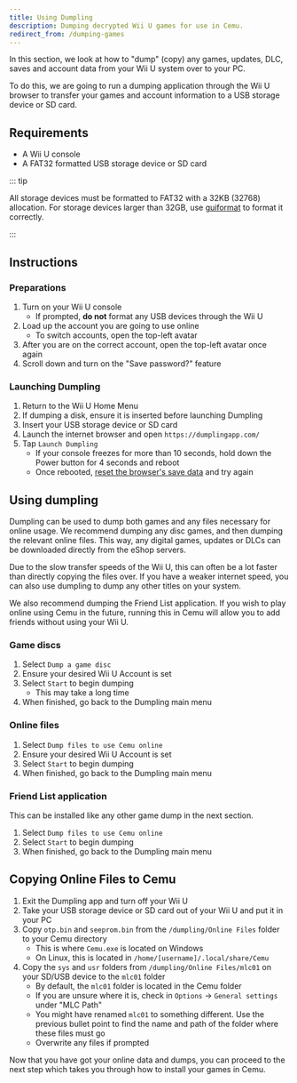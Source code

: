 ```yaml
---
title: Using Dumpling
description: Dumping decrypted Wii U games for use in Cemu.
redirect_from: /dumping-games
---
```


In this section, we look at how to "dump" (copy) any games, updates, DLC, saves and account data from your Wii U system over to your PC.

To do this, we are going to run a dumping application through the Wii U browser to transfer your games and account information to a USB storage device or SD card.

## Requirements

- A Wii U console
- A FAT32 formatted USB storage device or SD card

::: tip

All storage devices must be formatted to FAT32 with a 32KB (32768) allocation. For storage devices larger than 32GB, use [guiformat](http://ridgecrop.co.uk/index.htm?guiformat.htm) to format it correctly.

:::

## Instructions

### Preparations

1. Turn on your Wii U console
    - If prompted, **do not** format any USB devices through the Wii U
1. Load up the account you are going to use online
    - To switch accounts, open the top-left avatar
1. After you are on the correct account, open the top-left avatar once again
1. Scroll down and turn on the "Save password?" feature

### Launching Dumpling

1. Return to the Wii U Home Menu
1. If dumping a disk, ensure it is inserted before launching Dumpling
1. Insert your USB storage device or SD card
1. Launch the internet browser and open `https://dumplingapp.com/`
1. Tap `Launch Dumpling`
    - If your console freezes for more than 10 seconds, hold down the Power button for 4 seconds and reboot
    - Once rebooted, [reset the browser's save data](https://en-americas-support.nintendo.com/app/answers/detail/a_id/1507/~/how-to-delete-the-internet-browser-history) and try again

## Using dumpling

Dumpling can be used to dump both games and any files necessary for online usage. We recommend dumping any disc games, and then dumping the relevant online files. This way, any digital games, updates or DLCs can be downloaded directly from the eShop servers.

Due to the slow transfer speeds of the Wii U, this can often be a lot faster than directly copying the files over. If you have a weaker internet speed, you can also use dumpling to dump any other titles on your system.

We also recommend dumping the Friend List application. If you wish to play online using Cemu in the future, running this in Cemu will allow you to add friends without using your Wii U.

### Game discs

1. Select `Dump a game disc`
1. Ensure your desired Wii U Account is set
1. Select `Start` to begin dumping
    - This may take a long time
1. When finished, go back to the Dumpling main menu

### Online files

1. Select `Dump files to use Cemu online`
1. Ensure your desired Wii U Account is set
1. Select `Start` to begin dumping
1. When finished, go back to the Dumpling main menu

### Friend List application

This can be installed like any other game dump in the next section.

1. Select `Dump files to use Cemu online`
1. Select `Start` to begin dumping
1. When finished, go back to the Dumpling main menu

## Copying Online Files to Cemu

1. Exit the Dumpling app and turn off your Wii U
1. Take your USB storage device or SD card out of your Wii U and put it in your PC
1. Copy `otp.bin` and `seeprom.bin` from the `/dumpling/Online Files` folder to your Cemu directory
    - This is where `Cemu.exe` is located on Windows
    - On Linux, this is located in `/home/[username]/.local/share/Cemu`
1. Copy the `sys` and `usr` folders from `/dumpling/Online Files/mlc01` on your SD/USB device to the `mlc01` folder
    - By default, the `mlc01` folder is located in the Cemu folder
    - If you are unsure where it is, check in `Options` -> `General settings` under "MLC Path"
    -  You might have renamed `mlc01` to something different. Use the previous bullet point to find the name and path of the folder where these files must go
    - Overwrite any files if prompted

Now that you have got your online data and dumps, you can proceed to the next step which takes you through how to install your games in Cemu.
